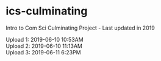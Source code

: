 # ics-culminating
Intro to Com Sci Culminating Project - Last updated in 2019

Upload 1: 2019-06-10 10:53AM <br>
Upload 2: 2019-06-10 11:13AM <br>
Upload 3: 2019-06-11 6:23PM
